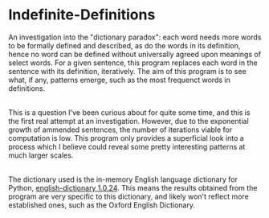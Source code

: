 # Indefinite-Definitions
An investigation into the "dictionary paradox": each word needs more words to be formally defined and described, as do the words in its definition, hence no word can be defined without universally agreed upon meanings of select words. For a given sentence, this program replaces each word in the sentence with its definition, iteratively. The aim of this program is to see what, if any, patterns emerge, such as the most frequenct words in definitions.<br><br>

This is a question I've been curious about for quite some time, and this is the first real attempt at an investigation. However, due to the exponential growth of ammended sentences, the number of iterations viable for computation is low. This program only provides a superficial look into a process which I believe could reveal some pretty interesting patterns at much larger scales. <br><br>

The dictionary used is the in-memory English language dictionary for Python, [english-dictionary 1.0.24](https://pypi.org/project/english-dictionary/). This means the results obtained from the program are very specific to this dictionary, and likely won't reflect more established ones, such as the Oxford English Dictionary.
